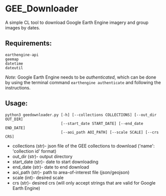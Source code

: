 # GEE_Downloader
A simple CL tool to download Google Earth Engine imagery and group images by dates. 

## Requirements:
```
earthengine-api
geemap
datetime
dateutil
```
_Note:_ Google Earth Engine needs to be _authenticated_, which can be done by using the terminal command ```earthengine authenticate``` and following the instructions.

## Usage:
```
python3 geedownloader.py [-h] [--collections COLLECTIONS] [--out_dir OUT_DIR]
                         [--start_date START_DATE] [--end_date END_DATE]
                         [--aoi_path AOI_PATH] [--scale SCALE] [--crs CRS]
```
* collections (str)-  json file of the GEE collections to download ('name': 'collection id' format)
* out_dir (str)-      output directory
* start_date (str)-   date to start downloading
* end_date (str)-     date to end download
* aoi_path (str)-     path to area-of-interest file (json/geojson)
* scale (int)-        desired scale
* crs (str)-          desired crs (will only accept strings that are valid for Google Earth Engine)

